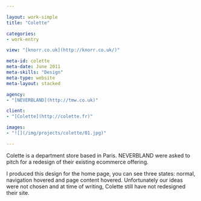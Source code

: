 ```yaml
---

layout: work-simple
title: "Colette"

categories:
- work-entry

view: "[knorr.co.uk](http://knorr.co.uk/)"

meta-id: colette
meta-date: June 2011
meta-skills: "Design"
meta-type: website
meta-layout: stacked

agency:
- "[NEVERBLAND](http://tmw.co.uk)"

client:
- "[Colette](http://colette.fr)"

images:
- "![](/img/projects/colette/01.jpg)"

---
```


Colette is a department store based in Paris. NEVERBLAND were asked to pitch for a redesign of their existing ecommerce offering.

I produced this design for the home page, you can see three states: normal, navigation hovered and page content hovered. Unfortunately our ideas were not chosen and at time of writing, Colette still have not redesigned their site.